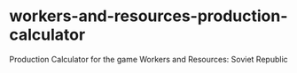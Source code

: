 # workers-and-resources-production-calculator
Production Calculator for the game Workers and Resources: Soviet Republic
